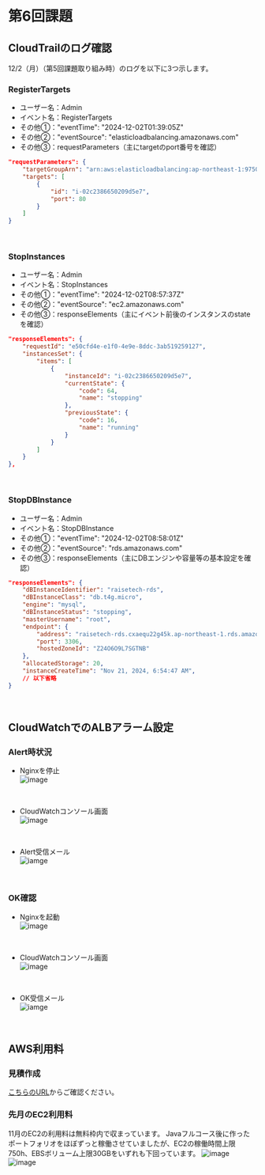# 第6回課題

## CloudTrailのログ確認
12/2（月）（第5回課題取り組み時）のログを以下に3つ示します。

### RegisterTargets<br>
- ユーザー名：Admin
- イベント名：RegisterTargets
- その他①："eventTime": "2024-12-02T01:39:05Z"
- その他②："eventSource": "elasticloadbalancing.amazonaws.com"
- その他③：requestParameters（主にtargetのport番号を確認）<br>
```json
"requestParameters": {
    "targetGroupArn": "arn:aws:elasticloadbalancing:ap-northeast-1:975049925458:targetgroup/raisetech-EC2-TG/c6547d6e78fba994",
    "targets": [
        {
            "id": "i-02c2386650209d5e7",
            "port": 80
        }
    ]
}
```
<br>

### StopInstances<br>
- ユーザー名：Admin
- イベント名：StopInstances
- その他①："eventTime": "2024-12-02T08:57:37Z"
- その他②："eventSource": "ec2.amazonaws.com"
- その他③：responseElements（主にイベント前後のインスタンスのstateを確認）<br>
```json
"responseElements": {
    "requestId": "e50cfd4e-e1f0-4e9e-8ddc-3ab519259127",
    "instancesSet": {
        "items": [
            {
                "instanceId": "i-02c2386650209d5e7",
                "currentState": {
                    "code": 64,
                    "name": "stopping"
                },
                "previousState": {
                    "code": 16,
                    "name": "running"
                }
            }
        ]
    }
},
```
<br>

### StopDBInstance<br>
- ユーザー名：Admin
- イベント名：StopDBInstance
- その他①："eventTime": "2024-12-02T08:58:01Z"
- その他②："eventSource": "rds.amazonaws.com"
- その他③：responseElements（主にDBエンジンや容量等の基本設定を確認）<br>
```json
"responseElements": {
    "dBInstanceIdentifier": "raisetech-rds",
    "dBInstanceClass": "db.t4g.micro",
    "engine": "mysql",
    "dBInstanceStatus": "stopping",
    "masterUsername": "root",
    "endpoint": {
        "address": "raisetech-rds.cxaequ22g45k.ap-northeast-1.rds.amazonaws.com",
        "port": 3306,
        "hostedZoneId": "Z24O6O9L7SGTNB"
    },
    "allocatedStorage": 20,
    "instanceCreateTime": "Nov 21, 2024, 6:54:47 AM",
    // 以下省略
}
```
<br>

## CloudWatchでのALBアラーム設定
### Alert時状況
- Nginxを停止<br>
![image](./png/2-1.stop_nginx.png)
<br>

- CloudWatchコンソール画面<br>
![image](./png/2-2.console_alert.png)
<br>

- Alert受信メール<br>
![iamge](./png/2-3.email_alert.png)
<br>

### OK確認
- Nginxを起動<br>
![image](./png/2-4.start_nginx.png)
<br>

- CloudWatchコンソール画面<br>
![image](./png/2-5.console_ok.png)
<br>

- OK受信メール<br>
![iamge](./png/2-6_email_ok.png)
<br>

## AWS利用料
### 見積作成
[こちらのURL](https://calculator.aws/#/estimate?id=4a6ea04d8ee7aa77e871dedbb5c32d57c7124f9c)からご確認ください。
<br>

### 先月のEC2利用料
11月のEC2の利用料は無料枠内で収まっています。
Javaフルコース後に作ったポートフォリオをほぼずっと稼働させていましたが、EC2の稼働時間上限750h、EBSボリューム上限30GBをいずれも下回っています。
![image](./png/3-1.ec2_fee.png)
![image](./png/3-2.ec2_fee_detail.png)